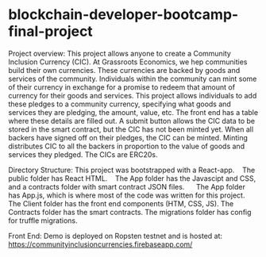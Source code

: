 # blockchain-developer-bootcamp-final-project

Project overview:
This project allows anyone to create a Community Inclusion Currency (CIC).
At Grassroots Economics, we hep communities build their own currencies.
These currencies are backed by goods and services of the community.
Individuals within the community can mint some of their currency in exchange for a promise to redeem that amount of currency for their goods and services.
This project allows individuals to add these pledges to a community currency, specifying what goods and services they are pledging, the amount, value, etc.
The front end has a table where these details are filled out.
A submit button allows the CIC data to be stored in the smart contract, but the CIC has not been minted yet.
When all backers have signed off on their pledges, the CIC can be minted.
Minting distributes CIC to all the backers in proportion to the value of goods and services they pledged.
The CICs are ERC20s.

Directory Structure:
This project was bootstrapped with a React-app.
 
 &nbsp;The public folder has React HTML.
 
 &nbsp;The App folder has the Javascipt and CSS, and a contracts folder with smart contract JSON files.
  
  &nbsp;&nbsp;The App folder has App.js, which is where most of the code was written for this project.
The Client folder has the front end components (HTM, CSS, JS).
The Contracts folder has the smart contracts.
The migrations folder has config for truffle migrations.


Front End:
Demo is deployed on Ropsten testnet and is hosted at:
https://communityinclusioncurrencies.firebaseapp.com/


